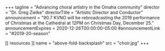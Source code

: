 +++
tagline = "Advancing choral artistry in the Omaha community"
director = "Dr. Greg Zielke"
directorTitle = "Artistic Director and Conductor"
announcement = "90.7 KVNO will be rebroadcasting the 2019 performance of Christmas at the Cathedral at 12PM on Christmas Day, December 25."
announcementExpires = 2020-12-26T00:00:00-05:00
#announcementLink = "#2019-20-season"

[[ resources ]]
    name = "above-fold-backsplash"
    src = "choir.jpg"
+++
